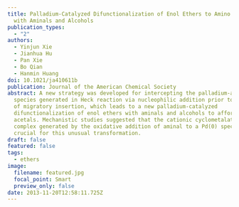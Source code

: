 ```yaml
---
title: Palladium-Catalyzed Difunctionalization of Enol Ethers to Amino Acetals
  with Aminals and Alcohols
publication_types:
  - "2"
authors:
  - Yinjun Xie
  - Jianhua Hu
  - Pan Xie
  - Bo Qian
  - Hanmin Huang
doi: 10.1021/ja410611b
publication: Journal of the American Chemical Society
abstract: A new strategy was developed for intercepting the palladium-alkyl
  species generated in Heck reaction via nucleophilic addition prior to the step
  of migratory insertion, which leads to a new palladium-catalyzed
  difunctionalization of enol ethers with aminals and alcohols to afford amino
  acetals. Mechanistic studies suggested that the cationic cyclometalated Pd(II)
  complex generated by the oxidative addition of aminal to a Pd(0) species was
  crucial for this unusual transformation.
draft: false
featured: false
tags:
  - ethers
image:
  filename: featured.jpg
  focal_point: Smart
  preview_only: false
date: 2013-11-20T12:58:11.725Z
---
```

